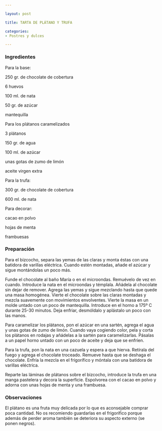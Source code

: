 ```yaml
---

layout: post

title: TARTA DE PLÁTANO Y TRUFA

categories:
- Postres y dulces

---
```


<h3>Ingredientes</h3>

Para la base:

250 gr. de chocolate de cobertura

6 huevos

100 ml. de nata

50 gr. de azúcar

mantequilla

Para los plátanos caramelizados

3 plátanos

150 gr. de agua

100 ml. de azúcar

unas gotas de zumo de limón

aceite virgen extra

Para la trufa:

300 gr. de chocolate de cobertura

600 ml. de nata

Para decorar:

cacao en polvo

hojas de menta

frambuesas

<h3>Preparación</h3>

Para el bizcocho, separa las yemas de las claras y monta éstas con una batidora de varillas eléctrica. Cuando estén montadas, añade el azúcar y sigue montándolas un poco más.

Funde el chocolate al baño María o en el microondas. Remuévelo de vez en cuando. Introduce la nata en el microondas y témplala. Añádela al chocolate sin dejar de remover. Agrega las yemas y sigue mezclando hasta que quede una masa homogénea. Vierte el chocolate sobre las claras montadas y mezcla suavemente con movimientos envolventes. Vierte la masa en un molde untado con un poco de mantequilla. Introduce en el horno a 175º C durante 25-30 minutos. Deja enfriar, desmóldalo y aplástalo un poco con las manos.

Para caramelizar los plátanos, pon el azúcar en una sartén, agrega el agua y unas gotas de zumo de limón. Cuando vaya cogiendo color, pela y corta los plátanos en rodajas y añádelas a la sartén para caramelizarlas. Pásalas a un papel horno untado con un poco de aceite y deja que se enfríen.

Para la trufa, pon la nata en una cazuela y espera a que hierva. Retírala del fuego y agrega el chocolate troceado. Remueve hasta que se deshaga el chocolate. Enfría la mezcla en el frigorífico y móntala con una batidora de varillas eléctrica.

Reparte las láminas de plátanos sobre el bizcocho, introduce la trufa en una manga pastelera y decora la superficie. Espolvorea con el cacao en polvo y adorna con unas hojas de menta y una frambuesa.

<h3>Observaciones</h3>

El plátano es una fruta muy delicada por lo que es aconsejable comprar poca cantidad. No os recomiendo guardarlas en el frigorífico porque además de perder aroma también se deteriora su aspecto externo (se ponen negros).